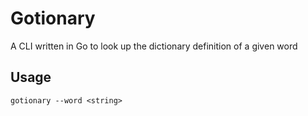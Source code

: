 # Gotionary
A CLI written in Go to look up the dictionary definition of a given word

## Usage
```
gotionary --word <string>
```